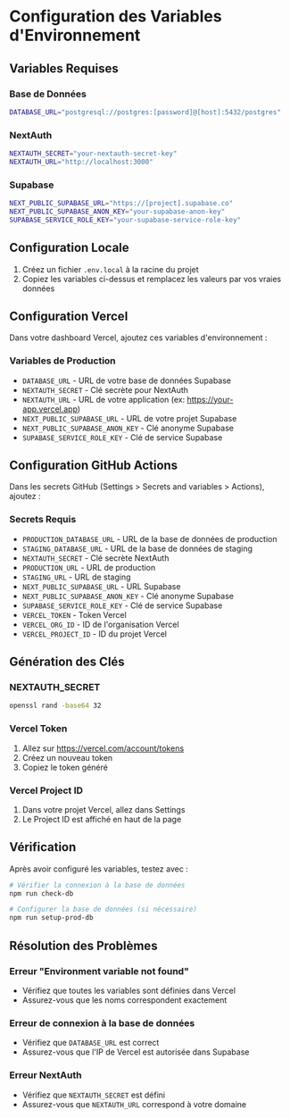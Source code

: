 # Configuration des Variables d'Environnement

## Variables Requises

### Base de Données
```bash
DATABASE_URL="postgresql://postgres:[password]@[host]:5432/postgres"
```

### NextAuth
```bash
NEXTAUTH_SECRET="your-nextauth-secret-key"
NEXTAUTH_URL="http://localhost:3000"
```

### Supabase
```bash
NEXT_PUBLIC_SUPABASE_URL="https://[project].supabase.co"
NEXT_PUBLIC_SUPABASE_ANON_KEY="your-supabase-anon-key"
SUPABASE_SERVICE_ROLE_KEY="your-supabase-service-role-key"
```

## Configuration Locale

1. Créez un fichier `.env.local` à la racine du projet
2. Copiez les variables ci-dessus et remplacez les valeurs par vos vraies données

## Configuration Vercel

Dans votre dashboard Vercel, ajoutez ces variables d'environnement :

### Variables de Production
- `DATABASE_URL` - URL de votre base de données Supabase
- `NEXTAUTH_SECRET` - Clé secrète pour NextAuth
- `NEXTAUTH_URL` - URL de votre application (ex: https://your-app.vercel.app)
- `NEXT_PUBLIC_SUPABASE_URL` - URL de votre projet Supabase
- `NEXT_PUBLIC_SUPABASE_ANON_KEY` - Clé anonyme Supabase
- `SUPABASE_SERVICE_ROLE_KEY` - Clé de service Supabase

## Configuration GitHub Actions

Dans les secrets GitHub (Settings > Secrets and variables > Actions), ajoutez :

### Secrets Requis
- `PRODUCTION_DATABASE_URL` - URL de la base de données de production
- `STAGING_DATABASE_URL` - URL de la base de données de staging
- `NEXTAUTH_SECRET` - Clé secrète NextAuth
- `PRODUCTION_URL` - URL de production
- `STAGING_URL` - URL de staging
- `NEXT_PUBLIC_SUPABASE_URL` - URL Supabase
- `NEXT_PUBLIC_SUPABASE_ANON_KEY` - Clé anonyme Supabase
- `SUPABASE_SERVICE_ROLE_KEY` - Clé de service Supabase
- `VERCEL_TOKEN` - Token Vercel
- `VERCEL_ORG_ID` - ID de l'organisation Vercel
- `VERCEL_PROJECT_ID` - ID du projet Vercel

## Génération des Clés

### NEXTAUTH_SECRET
```bash
openssl rand -base64 32
```

### Vercel Token
1. Allez sur https://vercel.com/account/tokens
2. Créez un nouveau token
3. Copiez le token généré

### Vercel Project ID
1. Dans votre projet Vercel, allez dans Settings
2. Le Project ID est affiché en haut de la page

## Vérification

Après avoir configuré les variables, testez avec :

```bash
# Vérifier la connexion à la base de données
npm run check-db

# Configurer la base de données (si nécessaire)
npm run setup-prod-db
```

## Résolution des Problèmes

### Erreur "Environment variable not found"
- Vérifiez que toutes les variables sont définies dans Vercel
- Assurez-vous que les noms correspondent exactement

### Erreur de connexion à la base de données
- Vérifiez que `DATABASE_URL` est correct
- Assurez-vous que l'IP de Vercel est autorisée dans Supabase

### Erreur NextAuth
- Vérifiez que `NEXTAUTH_SECRET` est défini
- Assurez-vous que `NEXTAUTH_URL` correspond à votre domaine
